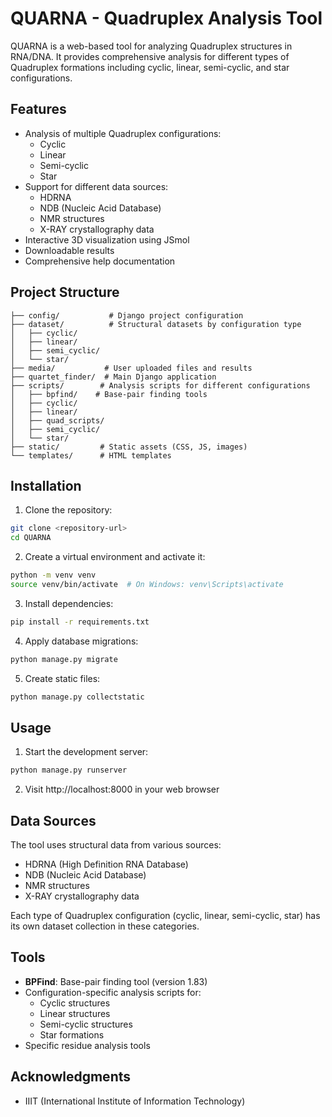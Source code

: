 # QUARNA - Quadruplex Analysis Tool

QUARNA is a web-based tool for analyzing Quadruplex structures in RNA/DNA. It provides comprehensive analysis for different types of Quadruplex formations including cyclic, linear, semi-cyclic, and star configurations.

## Features

- Analysis of multiple Quadruplex configurations:
  - Cyclic
  - Linear
  - Semi-cyclic
  - Star
- Support for different data sources:
  - HDRNA
  - NDB (Nucleic Acid Database)
  - NMR structures
  - X-RAY crystallography data
- Interactive 3D visualization using JSmol
- Downloadable results
- Comprehensive help documentation

## Project Structure

```
├── config/           # Django project configuration
├── dataset/          # Structural datasets by configuration type
│   ├── cyclic/
│   ├── linear/
│   ├── semi_cyclic/
│   └── star/
├── media/           # User uploaded files and results
├── quartet_finder/  # Main Django application
├── scripts/        # Analysis scripts for different configurations
│   ├── bpfind/    # Base-pair finding tools
│   ├── cyclic/
│   ├── linear/
│   ├── quad_scripts/
│   ├── semi_cyclic/
│   └── star/
├── static/         # Static assets (CSS, JS, images)
└── templates/      # HTML templates
```

## Installation

1. Clone the repository:
```bash
git clone <repository-url>
cd QUARNA
```

2. Create a virtual environment and activate it:
```bash
python -m venv venv
source venv/bin/activate  # On Windows: venv\Scripts\activate
```

3. Install dependencies:
```bash
pip install -r requirements.txt
```

4. Apply database migrations:
```bash
python manage.py migrate
```

5. Create static files:
```bash
python manage.py collectstatic
```

## Usage

1. Start the development server:
```bash
python manage.py runserver
```

2. Visit http://localhost:8000 in your web browser

## Data Sources

The tool uses structural data from various sources:
- HDRNA (High Definition RNA Database)
- NDB (Nucleic Acid Database)
- NMR structures
- X-RAY crystallography data

Each type of Quadruplex configuration (cyclic, linear, semi-cyclic, star) has its own dataset collection in these categories.

## Tools

- **BPFind**: Base-pair finding tool (version 1.83)
- Configuration-specific analysis scripts for:
  - Cyclic structures
  - Linear structures
  - Semi-cyclic structures
  - Star formations
- Specific residue analysis tools

## Acknowledgments

- IIIT (International Institute of Information Technology)
